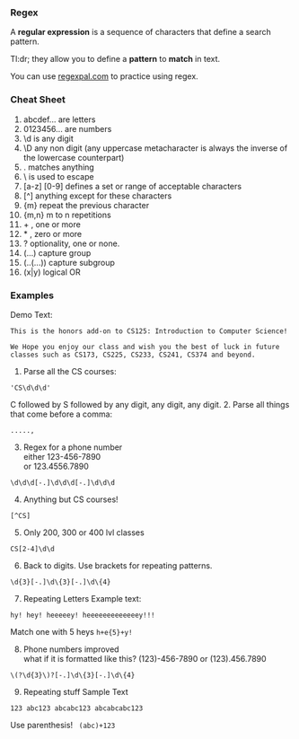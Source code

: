 ### Regex
A **regular expression** is a sequence of characters that define a search pattern.

Tl:dr; they allow you to define a **pattern** to **match** in text.

You can use [regexpal.com](www.regexpal.com) to practice using regex. 

### Cheat Sheet
1. abcdef... are letters
2. 0123456... are numbers
3. \d is any digit
4. \D any non digit (any uppercase metacharacter is always the inverse of the lowercase counterpart)
5. . matches anything
6. \ is used to escape
7. \[a-z] \[0-9] defines a set or range of acceptable characters
8. \[^] anything except for these characters
9. {m} repeat the previous character
10. {m,n} m to n repetitions
11. \+ , one or more
12. \* , zero or more
13. ? optionality, one or none.
14. (...) capture group
15. (..(...)) capture subgroup
16. (x|y) logical OR

### Examples
Demo Text:
``` Hello, CS196 @ Illinois
This is the honors add-on to CS125: Introduction to Computer Science!

We Hope you enjoy our class and wish you the best of luck in future classes such as CS173, CS225, CS233, CS241, CS374 and beyond. 
```
1. Parse all the CS courses:  
```
'CS\d\d\d'
```
C followed by S followed by any digit, any digit, any digit.
2. Parse all things that come before a comma:
```
.....,
```
3. Regex for a phone number   
either 123-456-7890   
or 123.4556.7890
```
\d\d\d[-.]\d\d\d[-.]\d\d\d
```
4. Anything but CS courses!
```
[^CS]
```
5. Only 200, 300 or 400 lvl classes
```
CS[2-4]\d\d
```
6. Back to digits. 
Use brackets for repeating patterns.
```
\d{3}[-.]\d\{3}[-.]\d\{4}
```
7. Repeating Letters
Example text:
```
hy! hey! heeeeey! heeeeeeeeeeeeey!!!
```
Match one with 5 heys ``h+e{5}+y!``   

8. Phone numbers improved   
what if it is formatted like this? (123)-456-7890 or (123).456.7890
```
\(?\d{3}\)?[-.]\d\{3}[-.]\d\{4}
```
9. Repeating stuff
Sample Text
```
123 abc123 abcabc123 abcabcabc123
```
Use parenthesis! `` (abc)+123``
